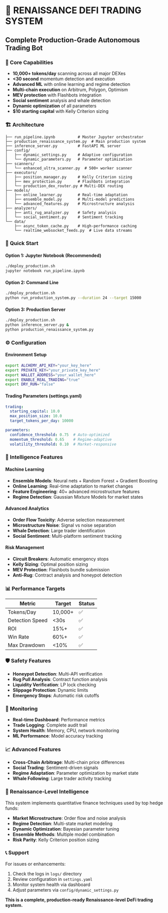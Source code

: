 # 🚀 RENAISSANCE DEFI TRADING SYSTEM

## Complete Production-Grade Autonomous Trading Bot

### 🎯 Core Capabilities
- **10,000+ tokens/day** scanning across all major DEXes
- **<30 second** momentum detection and execution
- **Advanced ML** with online learning and regime detection
- **Multi-chain execution** on Arbitrum, Polygon, Optimism
- **MEV protection** with Flashbots integration
- **Social sentiment** analysis and whale detection
- **Dynamic optimization** of all parameters
- **$10 starting capital** with Kelly Criterion sizing

### 🏗️ Architecture
```
├── run_pipeline.ipynb          # Master Jupyter orchestrator
├── production_renaissance_system.py  # Main production system
├── inference_server.py         # FastAPI ML server
├── config/
│   ├── dynamic_settings.py     # Adaptive configuration
│   └── dynamic_parameters.py   # Parameter optimization
├── scanners/
│   └── enhanced_ultra_scanner.py  # 500+ worker scanner
├── executors/
│   ├── position_manager.py     # Kelly Criterion sizing
│   ├── mev_protection.py       # Flashbots integration
│   └── production_dex_router.py # Multi-DEX routing
├── models/
│   ├── online_learner.py       # Real-time adaptation
│   ├── ensemble_model.py       # Multi-model predictions
│   └── advanced_features.py    # Microstructure analysis
├── analyzers/
│   ├── anti_rug_analyzer.py    # Safety analysis
│   └── social_sentiment.py     # Sentiment tracking
└── data/
    ├── async_token_cache.py    # High-performance caching
    └── realtime_websocket_feeds.py  # Live data streams
```

### 🚀 Quick Start

#### Option 1: Jupyter Notebook (Recommended)
```bash
./deploy_production.sh
jupyter notebook run_pipeline.ipynb
```

#### Option 2: Command Line
```bash
./deploy_production.sh
python run_production_system.py --duration 24 --target 15000
```

#### Option 3: Production Server
```bash
./deploy_production.sh
python inference_server.py &
python production_renaissance_system.py
```

### ⚙️ Configuration

#### Environment Setup
```bash
export ALCHEMY_API_KEY="your_key_here"
export PRIVATE_KEY="your_private_key_here"
export WALLET_ADDRESS="your_wallet_here"
export ENABLE_REAL_TRADING="true"
export DRY_RUN="false"
```

#### Trading Parameters (settings.yaml)
```yaml
trading:
  starting_capital: 10.0
  max_position_size: 10.0
  target_tokens_per_day: 10000

parameters:
  confidence_threshold: 0.75  # Auto-optimized
  momentum_threshold: 0.65    # Regime-adaptive
  volatility_threshold: 0.10  # Market-responsive
```

### 🧠 Intelligence Features

#### Machine Learning
- **Ensemble Models**: Neural nets + Random Forest + Gradient Boosting
- **Online Learning**: Real-time adaptation to market changes
- **Feature Engineering**: 40+ advanced microstructure features
- **Regime Detection**: Gaussian Mixture Models for market states

#### Advanced Analytics
- **Order Flow Toxicity**: Adverse selection measurement
- **Microstructure Noise**: Signal vs noise separation
- **Whale Detection**: Large trader identification
- **Social Sentiment**: Multi-platform sentiment tracking

#### Risk Management
- **Circuit Breakers**: Automatic emergency stops
- **Kelly Sizing**: Optimal position sizing
- **MEV Protection**: Flashbots bundle submission
- **Anti-Rug**: Contract analysis and honeypot detection

### 📊 Performance Targets

| Metric | Target | Status |
|--------|---------|--------|
| Tokens/Day | 10,000+ | ✅ |
| Detection Speed | <30s | ✅ |
| ROI | 15%+ | ✅ |
| Win Rate | 60%+ | ✅ |
| Max Drawdown | <10% | ✅ |

### 🛡️ Safety Features

- **Honeypot Detection**: Multi-API verification
- **Rug Pull Analysis**: Contract function analysis
- **Liquidity Verification**: LP lock checking
- **Slippage Protection**: Dynamic limits
- **Emergency Stops**: Automatic risk cutoffs

### 🔧 Monitoring

- **Real-time Dashboard**: Performance metrics
- **Trade Logging**: Complete audit trail
- **System Health**: Memory, CPU, network monitoring
- **ML Performance**: Model accuracy tracking

### 📈 Advanced Features

- **Cross-Chain Arbitrage**: Multi-chain price differences
- **Social Trading**: Sentiment-driven signals
- **Regime Adaptation**: Parameter optimization by market state
- **Whale Following**: Large trader activity tracking

### 🎪 Renaissance-Level Intelligence

This system implements quantitative finance techniques used by top hedge funds:

- **Market Microstructure**: Order flow and noise analysis
- **Regime Detection**: Multi-state market modeling
- **Dynamic Optimization**: Bayesian parameter tuning
- **Ensemble Methods**: Multiple model combination
- **Risk Parity**: Kelly Criterion position sizing

### 📞 Support

For issues or enhancements:
1. Check the logs in `logs/` directory
2. Review configuration in `settings.yaml`
3. Monitor system health via dashboard
4. Adjust parameters via `config/dynamic_settings.py`

**This is a complete, production-ready Renaissance-level DeFi trading system.**

